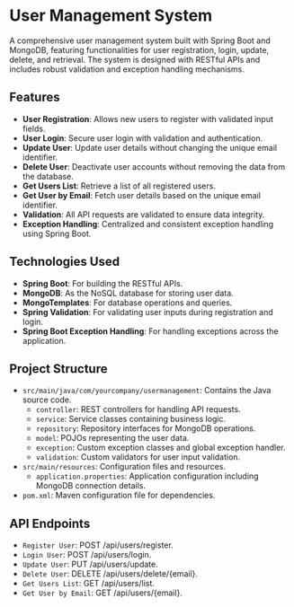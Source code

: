 # User Management System

A comprehensive user management system built with Spring Boot and MongoDB, featuring functionalities for user registration, login, update, delete, and retrieval. The system is designed with RESTful APIs and includes robust validation and exception handling mechanisms.

## Features
 
- **User Registration**: Allows new users to register with validated input fields.
- **User Login**: Secure user login with validation and authentication.
- **Update User**: Update user details without changing the unique email identifier.
- **Delete User**: Deactivate user accounts without removing the data from the database.
- **Get Users List**: Retrieve a list of all registered users.
- **Get User by Email**: Fetch user details based on the unique email identifier.
- **Validation**: All API requests are validated to ensure data integrity.
- **Exception Handling**: Centralized and consistent exception handling using Spring Boot.

## Technologies Used

- **Spring Boot**: For building the RESTful APIs.
- **MongoDB**: As the NoSQL database for storing user data.
- **MongoTemplates**: For database operations and queries.
- **Spring Validation**: For validating user inputs during registration and login.
- **Spring Boot Exception Handling**: For handling exceptions across the application.

## Project Structure

- `src/main/java/com/yourcompany/usermanagement`: Contains the Java source code.
  - `controller`: REST controllers for handling API requests.
  - `service`: Service classes containing business logic.
  - `repository`: Repository interfaces for MongoDB operations.
  - `model`: POJOs representing the user data.
  - `exception`: Custom exception classes and global exception handler.
  - `validation`: Custom validators for user input validation.
- `src/main/resources`: Configuration files and resources.
  - `application.properties`: Application configuration including MongoDB connection details.
- `pom.xml`: Maven configuration file for dependencies.

## API Endpoints
- `Register User`: POST /api/users/register.
- `Login User`: POST /api/users/login.
- `Update User`: PUT /api/users/update.
- `Delete User`: DELETE /api/users/delete/{email}.
- `Get Users List`: GET /api/users/list.
- `Get User by Email`: GET /api/users/{email}.


